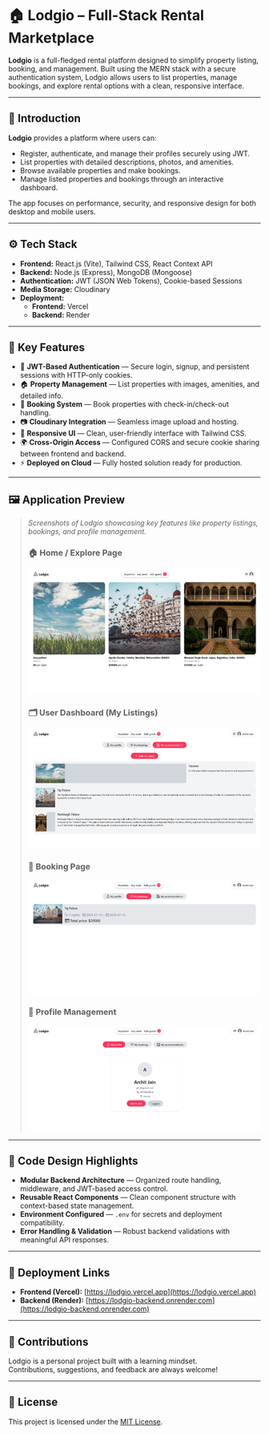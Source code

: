 # 🏠 Lodgio – Full-Stack Rental Marketplace

**Lodgio** is a full-fledged rental platform designed to simplify property listing, booking, and management. Built using the MERN stack with a secure authentication system, Lodgio allows users to list properties, manage bookings, and explore rental options with a clean, responsive interface.

---

## 🧭 Introduction

**Lodgio** provides a platform where users can:

- Register, authenticate, and manage their profiles securely using JWT.
- List properties with detailed descriptions, photos, and amenities.
- Browse available properties and make bookings.
- Manage listed properties and bookings through an interactive dashboard.

The app focuses on performance, security, and responsive design for both desktop and mobile users.

---

## ⚙️ Tech Stack

- **Frontend:** React.js (Vite), Tailwind CSS, React Context API
- **Backend:** Node.js (Express), MongoDB (Mongoose)
- **Authentication:** JWT (JSON Web Tokens), Cookie-based Sessions
- **Media Storage:** Cloudinary
- **Deployment:**
  - **Frontend:** Vercel
  - **Backend:** Render

---

## 🔋 Key Features

- 🔐 **JWT-Based Authentication** — Secure login, signup, and persistent sessions with HTTP-only cookies.
- 🏠 **Property Management** — List properties with images, amenities, and detailed info.
- 📆 **Booking System** — Book properties with check-in/check-out handling.
- 📷 **Cloudinary Integration** — Seamless image upload and hosting.
- 🎨 **Responsive UI** — Clean, user-friendly interface with Tailwind CSS.
- 🌍 **Cross-Origin Access** — Configured CORS and secure cookie sharing between frontend and backend.
- ⚡ **Deployed on Cloud** — Fully hosted solution ready for production.

---

## 🖼️ Application Preview

> _Screenshots of Lodgio showcasing key features like property listings, bookings, and profile management._
>
> ### 🏠 Home / Explore Page
>
> ![Explore Page](/assets/explore.png)
>
> ### 🗂️ User Dashboard (My Listings)
>
> ![Explore Page](/assets/accomodations.png)
>
> ### 📅 Booking Page
>
> ![Booking Page](/assets//bookings.png)
>
> ### 👤 Profile Management
>
> ![Profile Page](/assets//profile.png)

---

## 🧠 Code Design Highlights

- **Modular Backend Architecture** — Organized route handling, middleware, and JWT-based access control.
- **Reusable React Components** — Clean component structure with context-based state management.
- **Environment Configured** — `.env` for secrets and deployment compatibility.
- **Error Handling & Validation** — Robust backend validations with meaningful API responses.

---

## 🚀 Deployment Links

- **Frontend (Vercel):** [https://lodgio.vercel.app](https://lodgio.vercel.app)
- **Backend (Render):** [https://lodgio-backend.onrender.com](https://lodgio-backend.onrender.com)

---

## 🤝 Contributions

Lodgio is a personal project built with a learning mindset.  
Contributions, suggestions, and feedback are always welcome!

---

## 📄 License

This project is licensed under the [MIT License](LICENSE).
